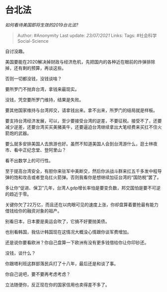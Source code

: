 # 台北法
*如何看待美国即将生效的2019台北法?*

> Author: #Anonymity
Last update: *23/07/2021* 
Links:
Tags:  #社会科学Social-Science



自讨没趣。

美国要能在2020解决掉财政与经济危机，先把国内的各种近在眼前的炸弹排除掉，还有剩的预算，再谈这些。

否则一切都没钱，没钱谈啥？

要所罗门不抛弃台湾，拿钱来最现实。

没钱，凭空要所罗门维持，结果是失败。

要其他国家维持与台湾邦交，请拿钱出来。拿不出来，所罗门的结局就是样板。

要支持台湾经济发展，可以，至少要接受台湾的逆差，不要征税。接受不了，还要减少逆差，还要台湾买买美猪美牛，还要逼迫台湾继续拿出大笔经费来买扛不住火箭炮的武器。

要么就多安排美国人去旅游也好。虽然不知道美国人会到台湾游什么，逛士林夜市、看中正纪念堂、登阿里山？

看不出数学上的可行性。

至于提高台湾安全，有胆你来驻军中美断交，然后你派战斗群来扛五千多发中程导弹的饱和攻击或者登岛扛火箭弹。否则我看你是想继续加征台湾的“国防稅”罢了。

多让你“促进、保卫”几年，台湾人gdp增长率怕是要变负数，邦交国怕是要不可逆的趋近于零。

关键你欠了22万亿，而且还在以肉眼可见的速度上涨，你却盘算着要抢最有能力借钱给你的融资对象的祖产。

别看日本，日本要是奥运会吹了，它搞不好要抛美债。

也别看韩国，我估计韩国现在这情况大概没心情跟你谈军费增加。

还是说你要看欧洲？你自己盘算一下欧洲有没有更多钱借给你让你印钞还。

没钱，谈什么？

你跟塔利班这群部落民兵打了十八年，最后还是和谈了事。

你自己说吧，要不要再考虑考虑？

立法随便你，反正现在你的国家信用也卖得差不多了。



